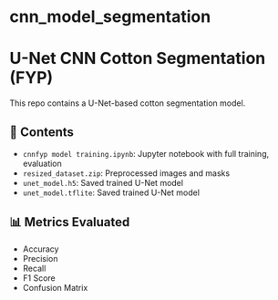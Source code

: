 # cnn_model_segmentation
# U-Net CNN Cotton Segmentation (FYP)

This repo contains a U-Net-based cotton segmentation model.

## 📁 Contents
- `cnnfyp model training.ipynb`: Jupyter notebook with full training, evaluation
- `resized_dataset.zip`: Preprocessed images and masks
- `unet_model.h5`: Saved trained U-Net model
- `unet_model.tflite`: Saved trained U-Net model
## 📊 Metrics Evaluated
- Accuracy
- Precision
- Recall
- F1 Score
- Confusion Matrix
